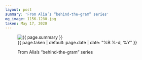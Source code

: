```yaml
---
layout: post
summary: 'From Alia’s “behind-the-gram” series'
og_image: 1156-1280.jpg
taken: May 17, 2020
---
```


<figure class="post" data-src="{{ site.assets_url }}/{{ page.og_image }}">
<img alt="{{ page.summary }}" sizes="(min-width: 700px) 50vw, calc(100vw - 2rem)" src="{{ site.assets_url }}/1156-640.jpg" srcset="{{ site.assets_url }}/1156-320.jpg 320w, {{ site.assets_url }}/1156-640.jpg 640w, {{ site.assets_url }}/1156-960.jpg 960w, {{ site.assets_url }}/1156-1280.jpg 1280w"/>
<figcaption>
<time>{{ page.taken | default: page.date | date: "%B %-d, %Y" }}</time>
<p>From Alia’s “behind-the-gram” series</p>
</figcaption>
</figure>
